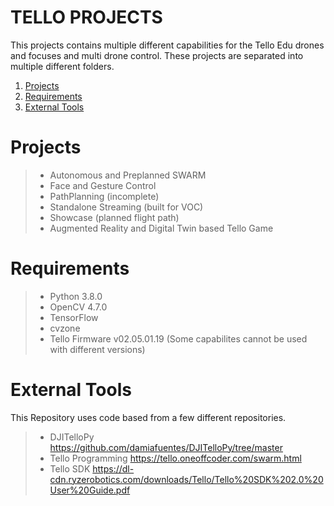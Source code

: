 # TELLO PROJECTS

This projects contains multiple different capabilities for the Tello Edu drones and focuses and multi drone control. These projects are separated into multiple different folders.

1. [Projects](#projects)
2. [Requirements](#requirements)
3. [External Tools](#external-tools)

# Projects

> - Autonomous and Preplanned SWARM
> - Face and Gesture Control
> - PathPlanning (incomplete)
> - Standalone Streaming (built for VOC)
> - Showcase (planned flight path)
> - Augmented Reality and Digital Twin based Tello Game

# Requirements

> - Python 3.8.0
> - OpenCV 4.7.0 
> - TensorFlow
> - cvzone
> - Tello Firmware v02.05.01.19 (Some capabilites cannot be used with different versions)

# External Tools

This Repository uses code based from a few different repositories.

> - DJITelloPy https://github.com/damiafuentes/DJITelloPy/tree/master
> - Tello Programming https://tello.oneoffcoder.com/swarm.html
> - Tello SDK https://dl-cdn.ryzerobotics.com/downloads/Tello/Tello%20SDK%202.0%20User%20Guide.pdf